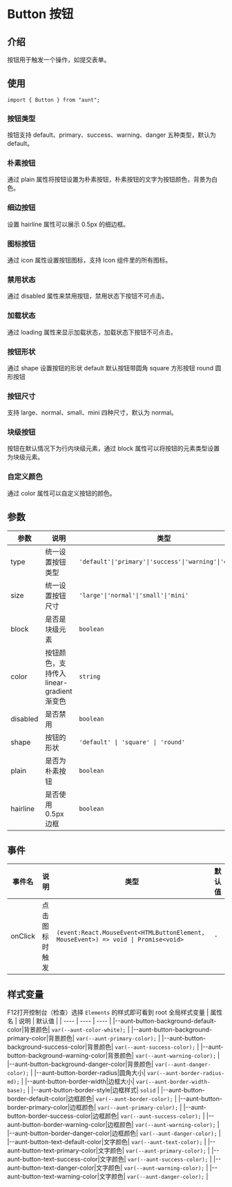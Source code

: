 # Button 按钮
<code hidden="hidden" src="./demos/demo.tsx"></code>

## 介绍
按钮用于触发一个操作，如提交表单。
## 使用

```tsx
import { Button } from "aunt";
```

### 按钮类型
按钮支持 default、primary、success、warning、danger 五种类型，默认为 default。
<code src="./demos/demo-type.tsx"></code>

### 朴素按钮
通过 plain 属性将按钮设置为朴素按钮，朴素按钮的文字为按钮颜色，背景为白色。
<code src="./demos/demo-plain.tsx"></code>

### 细边按钮
设置 hairline 属性可以展示 0.5px 的细边框。
<code src="./demos/demo-hairline.tsx"></code>

### 图标按钮
通过 icon 属性设置按钮图标，支持 Icon 组件里的所有图标。
<code src="./demos/demo-icon.tsx"></code>

### 禁用状态
通过 disabled 属性来禁用按钮，禁用状态下按钮不可点击。
<code src="./demos/demo-disabled.tsx"></code>

### 加载状态
通过 loading 属性来显示加载状态，加载状态下按钮不可点击。
<code src="./demos/demo-loading.tsx"></code>

### 按钮形状
通过 shape 设置按钮的形状 default 默认按钮带圆角 square 方形按钮 round 圆形按钮
<code src="./demos/demo-shape.tsx"></code>

### 按钮尺寸
支持 large、normal、small、mini 四种尺寸，默认为 normal。
<code src="./demos/demo-size.tsx"></code>

### 块级按钮
按钮在默认情况下为行内块级元素，通过 block 属性可以将按钮的元素类型设置为块级元素。
<code src="./demos/demo-block.tsx"></code>

### 自定义颜色
通过 color 属性可以自定义按钮的颜色。
<code src="./demos/demo-color.tsx"></code>


## 参数

| 参数 | 说明 |  类型 |默认值 |
| ---- | ---- | ---- | ------ |
| type |   统一设置按钮类型   |       `'default'\|'primary'\|'success'\|'warning'\|'danger'`    |`default`   |
| size | 统一设置按钮尺寸 |   ` 'large'\|'normal'\|'small'\|'mini' `  |`normal` |
| block | 是否是块级元素 |  `boolean` |  `false`  |
| color | 按钮颜色，支持传入 linear-gradient 渐变色 |    `string`  |`-`  |
| disabled | 是否禁用 |  `boolean` | `false`  |
| shape | 按钮的形状 |  `'default' \| 'square' \| 'round'` |`default` |
| plain | 是否为朴素按钮 |   `boolean` |`false`  |
| hairline | 是否使用 0.5px 边框	 |   `boolean` |`false`  |

## 事件
| 事件名 | 说明 |  类型 |默认值 |
| ---- | ---- | ---- | ------ |
|onClick|点击图标时触发|  `(event:React.MouseEvent<HTMLButtonElement, MouseEvent>) => void \| Promise<void> ` |`-` |

## 样式变量
F12打开控制台（检查）选择 `Elements` 的样式即可看到 root 全局样式变量 
| 属性名 | 说明 | 默认值 |
| ---- | ---- | ---- |
|--aunt-button-background-default-color|背景颜色| `var(--aunt-color-white);` |
|--aunt-button-background-primary-color|背景颜色| `var(--aunt-primary-color);` |
|--aunt-button-background-success-color|背景颜色| `var(--aunt-success-color);` |
|--aunt-button-background-warning-color|背景颜色| `var(--aunt-warning-color);` |
|--aunt-button-background-danger-color|背景颜色| `var(--aunt-danger-color);` |
|--aunt-button-border-radius|圆角大小| `var(--aunt-border-radius-md);` |
|--aunt-button-border-width|边框大小| `var(--aunt-border-width-base);` |
|--aunt-button-border-style|边框样式| `solid` |
|--aunt-button-border-default-color|边框颜色| `var(--aunt-border-color);` |
|--aunt-button-border-primary-color|边框颜色| `var(--aunt-primary-color);` |
|--aunt-button-border-success-color|边框颜色| `var(--aunt-success-color);` |
|--aunt-button-border-warning-color|边框颜色| `var(--aunt-warning-color);` |
|--aunt-button-border-danger-color|边框颜色| `var(--aunt-danger-color);` |
|--aunt-button-text-default-color|文字颜色| `var(--aunt-text-color);` |
|--aunt-button-text-primary-color|文字颜色| `var(--aunt-primary-color);` |
|--aunt-button-text-success-color|文字颜色| `var(--aunt-success-color);` |
|--aunt-button-text-danger-color|文字颜色| `var(--aunt-warning-color);` |
|--aunt-button-text-warning-color|文字颜色| `var(--aunt-danger-color);` |


